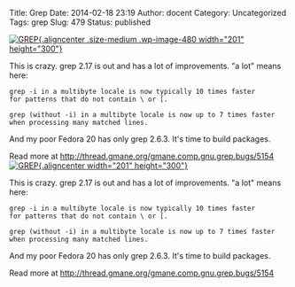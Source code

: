 Title: Grep
Date: 2014-02-18 23:19
Author: docent
Category: Uncategorized
Tags: grep
Slug: 479
Status: published

<!--:en-->

[![GREP](http://maciek.lasyk.info/sysop/wp-content/uploads/2014/02/Screenshot-from-2014-02-19-001440-201x300.png){.aligncenter
.size-medium .wp-image-480 width="201"
height="300"}](http://maciek.lasyk.info/sysop/wp-content/uploads/2014/02/Screenshot-from-2014-02-19-001440.png)

This is crazy. grep 2.17 is out and has a lot of improvements. "a lot"
means here:

``` {.theme:eclipse .lang:default .decode:true}
grep -i in a multibyte locale is now typically 10 times faster
for patterns that do not contain \ or [.

grep (without -i) in a multibyte locale is now up to 7 times faster
when processing many matched lines.
```

And my poor Fedora 20 has only grep 2.6.3. It's time to build packages.

Read more
at <http://thread.gmane.org/gmane.comp.gnu.grep.bugs/5154><!--:--><!--:pl-->[![GREP](http://maciek.lasyk.info/sysop/wp-content/uploads/2014/02/Screenshot-from-2014-02-19-001440-201x300.png){.aligncenter
width="201"
height="300"}](http://maciek.lasyk.info/sysop/wp-content/uploads/2014/02/Screenshot-from-2014-02-19-001440.png)

This is crazy. grep 2.17 is out and has a lot of improvements. "a lot"
means here:

    grep -i in a multibyte locale is now typically 10 times faster
    for patterns that do not contain \ or [.

    grep (without -i) in a multibyte locale is now up to 7 times faster
    when processing many matched lines.

And my poor Fedora 20 has only grep 2.6.3. It's time to build packages.

Read more
at <http://thread.gmane.org/gmane.comp.gnu.grep.bugs/5154><!--:-->
